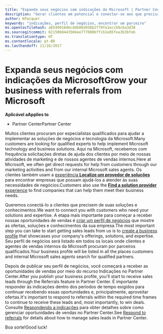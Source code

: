 ```yaml
---
title: "Expanda seus negócios com indicações da Microsoft | Partner Center"
description: "Gerar clientes em potencial e conectar-se aos que precisam de ajuda para implementar produtos e soluções da Microsoft."
author: KPacquer
keywords: "indicações, perfil de negócios, encontrar um parceiro"
ms.openlocfilehash: a654991846cddb86d936b2f79fa1eccb9c6a3d38
ms.sourcegitcommit: 6215068443504ee777880bffcb1e85fea3b3bfeb
ms.translationtype: HT
ms.contentlocale: pt-BR
ms.lasthandoff: 11/16/2017
---
```

<!-- FWLink:  https://go.microsoft.com/fwlink/?linkid=849775 (top of page) -->

# <a name="grow-your-business-with-referrals-from-microsoft"></a><span data-ttu-id="12bee-104">Expanda seus negócios com indicações da Microsoft</span><span class="sxs-lookup"><span data-stu-id="12bee-104">Grow your business with referrals from Microsoft</span></span>

**<span data-ttu-id="12bee-105">Aplicável a</span><span class="sxs-lookup"><span data-stu-id="12bee-105">Applies to</span></span>**

-  <span data-ttu-id="12bee-106">Partner Center</span><span class="sxs-lookup"><span data-stu-id="12bee-106">Partner Center</span></span>

<span data-ttu-id="12bee-107">Muitos clientes procuram por especialistas qualificados para ajudar a implementar as soluções de negócios e tecnologia da Microsoft.</span><span class="sxs-lookup"><span data-stu-id="12bee-107">Many customers are looking for qualified experts to help implement Microsoft technology and business solutions.</span></span> <span data-ttu-id="12bee-108">Aqui na Microsoft, recebemos com frequência solicitações diretas de ajuda dos clientes por meio de nossas atividades de marketing e de nossos agentes de vendas internos.</span><span class="sxs-lookup"><span data-stu-id="12bee-108">Here at Microsoft, we often get direct requests for help from customers through our marketing activities and from our internal Microsoft sales agents.</span></span> <span data-ttu-id="12bee-109">Os clientes também usam a [experiência **Localize um provedor de soluções**](https://www.microsoft.com/solution-providers/search) para encontrar empresas que possam ajudá-los a atender às suas necessidades de negócios.</span><span class="sxs-lookup"><span data-stu-id="12bee-109">Customers also use the [**Find a solution provider** experience](https://www.microsoft.com/solution-providers/search) to find companies that can help them meet their business needs.</span></span> 

<span data-ttu-id="12bee-110">Queremos conectá-lo a clientes que precisem de suas soluções e conhecimentos.</span><span class="sxs-lookup"><span data-stu-id="12bee-110">We want to connect you with customers who need your solutions and expertise.</span></span> <span data-ttu-id="12bee-111">A etapa mais importante para começar a receber nossas oportunidades de vendas é [criar um perfil de negócios](create-a-marketing-profile.md) que mostre as ofertas, soluções e conhecimentos da sua empresa.</span><span class="sxs-lookup"><span data-stu-id="12bee-111">The most important step you can take to start getting sales leads from us is to [create a business profile](create-a-marketing-profile.md) that showcases your company's offerings, solutions, and expertise.</span></span> <span data-ttu-id="12bee-112">Seu perfil de negócios será listado em todos os locais onde clientes e agentes de vendas internos da Microsoft procuram por parceiros qualificados.</span><span class="sxs-lookup"><span data-stu-id="12bee-112">Your business profile will be listed in all the places customers and internal Microsoft sales agents search for qualified partners.</span></span> 

 <span data-ttu-id="12bee-113">Depois de publicar seu perfil de negócios, você começará a receber as oportunidades de vendas por meio do recurso Indicações no Partner Center.</span><span class="sxs-lookup"><span data-stu-id="12bee-113">After you publish your business profile, you'll start to receive sales leads through the Referrals feature in Partner Center.</span></span> <span data-ttu-id="12bee-114">É importante responder às indicações dentro dos períodos de tempo exigidos para continuar recebendo essas oportunidades e, principalmente, aproveitar ofertas.</span><span class="sxs-lookup"><span data-stu-id="12bee-114">It's important to respond to referrals within the required time frames to continue to receive these leads and, most importantly, to win deals.</span></span> <span data-ttu-id="12bee-115">Consulte [Respondendo a indicações](responding-to-referrals.md) para obter detalhes sobre como gerenciar oportunidades de vendas no Partner Center.</span><span class="sxs-lookup"><span data-stu-id="12bee-115">See [Respond to referrals](responding-to-referrals.md) for details about how to manage sales leads in Partner Center.</span></span>  

<span data-ttu-id="12bee-116">Boa sorte!</span><span class="sxs-lookup"><span data-stu-id="12bee-116">Good luck!</span></span>

<!-- 
*  [Analyze your business profile](analyze-your-marketing-profile.md) Regularly review and optimize your business profile to make sure you’re getting in front of your target customers.
-->

